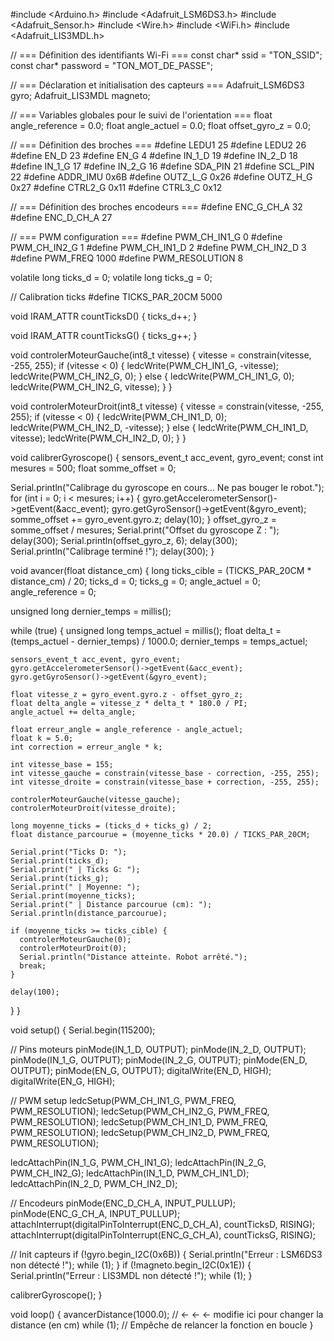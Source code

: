#include <Arduino.h> 
#include <Adafruit_LSM6DS3.h>
#include <Adafruit_Sensor.h>
#include <Wire.h>
#include <WiFi.h>
#include <Adafruit_LIS3MDL.h> 

// === Définition des identifiants Wi-Fi ===
const char* ssid = "TON_SSID";
const char* password = "TON_MOT_DE_PASSE";

// === Déclaration et initialisation des capteurs ===
Adafruit_LSM6DS3 gyro;
Adafruit_LIS3MDL magneto;

// === Variables globales pour le suivi de l'orientation ===
float angle_reference = 0.0;
float angle_actuel = 0.0;
float offset_gyro_z = 0.0;

// === Définition des broches ===
#define LEDU1 25
#define LEDU2 26
#define EN_D 23
#define EN_G 4
#define IN_1_D 19
#define IN_2_D 18
#define IN_1_G 17
#define IN_2_G 16
#define SDA_PIN 21
#define SCL_PIN 22
#define ADDR_IMU 0x6B
#define OUTZ_L_G 0x26
#define OUTZ_H_G 0x27
#define CTRL2_G  0x11
#define CTRL3_C  0x12

// === Définition des broches encodeurs ===
#define ENC_G_CH_A 32
#define ENC_D_CH_A 27

// === PWM configuration ===
#define PWM_CH_IN1_G 0
#define PWM_CH_IN2_G 1
#define PWM_CH_IN1_D 2
#define PWM_CH_IN2_D 3
#define PWM_FREQ 1000
#define PWM_RESOLUTION 8

volatile long ticks_d = 0;
volatile long ticks_g = 0;

// Calibration ticks
#define TICKS_PAR_20CM 5000

void IRAM_ATTR countTicksD() {
  ticks_d++;
}

void IRAM_ATTR countTicksG() {
  ticks_g++;
}

void controlerMoteurGauche(int8_t vitesse) {
  vitesse = constrain(vitesse, -255, 255);
  if (vitesse < 0) {
    ledcWrite(PWM_CH_IN1_G, -vitesse);
    ledcWrite(PWM_CH_IN2_G, 0);
  } else {
    ledcWrite(PWM_CH_IN1_G, 0);
    ledcWrite(PWM_CH_IN2_G, vitesse);
  }
}

void controlerMoteurDroit(int8_t vitesse) {
  vitesse = constrain(vitesse, -255, 255);
  if (vitesse < 0) {
    ledcWrite(PWM_CH_IN1_D, 0);
    ledcWrite(PWM_CH_IN2_D, -vitesse);
  } else {
    ledcWrite(PWM_CH_IN1_D, vitesse);
    ledcWrite(PWM_CH_IN2_D, 0);
  }
}

void calibrerGyroscope() {
  sensors_event_t acc_event, gyro_event;
  const int mesures = 500;
  float somme_offset = 0;

  Serial.println("Calibrage du gyroscope en cours... Ne pas bouger le robot.");
  for (int i = 0; i < mesures; i++) {
    gyro.getAccelerometerSensor()->getEvent(&acc_event);
    gyro.getGyroSensor()->getEvent(&gyro_event);
    somme_offset += gyro_event.gyro.z;
    delay(10);
  }
  offset_gyro_z = somme_offset / mesures;
  Serial.print("Offset du gyroscope Z : ");
  delay(300);
  Serial.println(offset_gyro_z, 6);
  delay(300);
  Serial.println("Calibrage terminé !");
  delay(300);
}

void avancer(float distance_cm) {
  long ticks_cible = (TICKS_PAR_20CM * distance_cm) / 20;
  ticks_d = 0;
  ticks_g = 0;
  angle_actuel = 0;
  angle_reference = 0;

  unsigned long dernier_temps = millis();

  while (true) {
    unsigned long temps_actuel = millis();
    float delta_t = (temps_actuel - dernier_temps) / 1000.0;
    dernier_temps = temps_actuel;

    sensors_event_t acc_event, gyro_event;
    gyro.getAccelerometerSensor()->getEvent(&acc_event);
    gyro.getGyroSensor()->getEvent(&gyro_event);

    float vitesse_z = gyro_event.gyro.z - offset_gyro_z;
    float delta_angle = vitesse_z * delta_t * 180.0 / PI;
    angle_actuel += delta_angle;

    float erreur_angle = angle_reference - angle_actuel;
    float k = 5.0;
    int correction = erreur_angle * k;

    int vitesse_base = 155;
    int vitesse_gauche = constrain(vitesse_base - correction, -255, 255);
    int vitesse_droite = constrain(vitesse_base + correction, -255, 255);

    controlerMoteurGauche(vitesse_gauche);
    controlerMoteurDroit(vitesse_droite);

    long moyenne_ticks = (ticks_d + ticks_g) / 2;
    float distance_parcourue = (moyenne_ticks * 20.0) / TICKS_PAR_20CM;

    Serial.print("Ticks D: ");
    Serial.print(ticks_d);
    Serial.print(" | Ticks G: ");
    Serial.print(ticks_g);
    Serial.print(" | Moyenne: ");
    Serial.print(moyenne_ticks);
    Serial.print(" | Distance parcourue (cm): ");
    Serial.println(distance_parcourue);

    if (moyenne_ticks >= ticks_cible) {
      controlerMoteurGauche(0);
      controlerMoteurDroit(0);
      Serial.println("Distance atteinte. Robot arrêté.");
      break;
    }

    delay(100);
  }
}

void setup() {
  Serial.begin(115200);

  // Pins moteurs
  pinMode(IN_1_D, OUTPUT);
  pinMode(IN_2_D, OUTPUT);
  pinMode(IN_1_G, OUTPUT);
  pinMode(IN_2_G, OUTPUT);
  pinMode(EN_D, OUTPUT);
  pinMode(EN_G, OUTPUT);
  digitalWrite(EN_D, HIGH);
  digitalWrite(EN_G, HIGH);

  // PWM setup
  ledcSetup(PWM_CH_IN1_G, PWM_FREQ, PWM_RESOLUTION);
  ledcSetup(PWM_CH_IN2_G, PWM_FREQ, PWM_RESOLUTION);
  ledcSetup(PWM_CH_IN1_D, PWM_FREQ, PWM_RESOLUTION);
  ledcSetup(PWM_CH_IN2_D, PWM_FREQ, PWM_RESOLUTION);

  ledcAttachPin(IN_1_G, PWM_CH_IN1_G);
  ledcAttachPin(IN_2_G, PWM_CH_IN2_G);
  ledcAttachPin(IN_1_D, PWM_CH_IN1_D);
  ledcAttachPin(IN_2_D, PWM_CH_IN2_D);

  // Encodeurs
  pinMode(ENC_D_CH_A, INPUT_PULLUP);
  pinMode(ENC_G_CH_A, INPUT_PULLUP);
  attachInterrupt(digitalPinToInterrupt(ENC_D_CH_A), countTicksD, RISING);
  attachInterrupt(digitalPinToInterrupt(ENC_G_CH_A), countTicksG, RISING);

  // Init capteurs
  if (!gyro.begin_I2C(0x6B)) {
    Serial.println("Erreur : LSM6DS3 non détecté !");
    while (1);
  }
  if (!magneto.begin_I2C(0x1E)) {
    Serial.println("Erreur : LIS3MDL non détecté !");
    while (1);
  } 

  calibrerGyroscope();
}

void loop() {
  avancerDistance(1000.0);  // ← ← ← modifie ici pour changer la distance (en cm)
  while (1);  // Empêche de relancer la fonction en boucle
}
